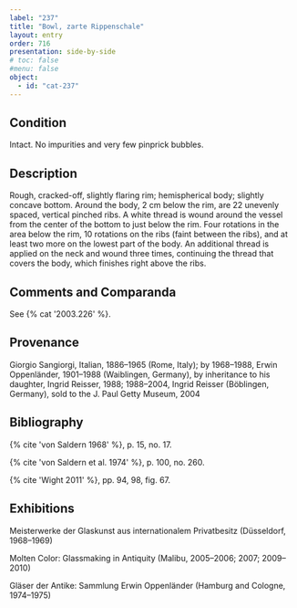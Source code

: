 ```yaml
---
label: "237"
title: "Bowl, zarte Rippenschale"
layout: entry
order: 716
presentation: side-by-side
# toc: false
#menu: false 
object:
  - id: "cat-237"
---
```


## Condition

Intact. No impurities and very few pinprick bubbles.

## Description

Rough, cracked-off, slightly flaring rim; hemispherical body; slightly concave bottom. Around the body, 2 cm below the rim, are 22 unevenly spaced, vertical pinched ribs. A white thread is wound around the vessel from the center of the bottom to just below the rim. Four rotations in the area below the rim, 10 rotations on the ribs (faint between the ribs), and at least two more on the lowest part of the body. An additional thread is applied on the neck and wound three times, continuing the thread that covers the body, which finishes right above the ribs.

## Comments and Comparanda

See {% cat '2003.226' %}.

## Provenance

Giorgio Sangiorgi, Italian, 1886–1965 (Rome, Italy); by 1968–1988, Erwin Oppenländer, 1901–1988 (Waiblingen, Germany), by inheritance to his daughter, Ingrid Reisser, 1988; 1988–2004, Ingrid Reisser (Böblingen, Germany), sold to the J. Paul Getty Museum, 2004

## Bibliography

{% cite 'von Saldern 1968' %}, p. 15, no. 17.

{% cite 'von Saldern et al. 1974' %}, p. 100, no. 260.

{% cite 'Wight 2011' %}, pp. 94, 98, fig. 67.

## Exhibitions

Meisterwerke der Glaskunst aus internationalem Privatbesitz (Düsseldorf, 1968–1969)

Molten Color: Glassmaking in Antiquity (Malibu, 2005–2006; 2007; 2009–2010)

Gläser der Antike: Sammlung Erwin Oppenländer (Hamburg and Cologne, 1974–1975)
